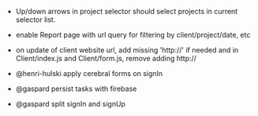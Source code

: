 * Up/down arrows in project selector should select projects in current selector list.
* enable Report page with url query for filtering by client/project/date, etc
* on update of client website url, add missing 'http://' if needed and in Client/index.js and Client/form.js, remove adding http://

* @henri-hulski apply cerebral forms on signIn
* @gaspard persist tasks with firebase
* @gaspard split signIn and signUp
